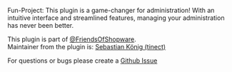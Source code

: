 Fun-Project: This plugin is a game-changer for administration! With an intuitive interface and streamlined features, managing your administration has never been better.

This plugin is part of [@FriendsOfShopware](https://store.shopware.com/en/friends-of-shopware.html).  
Maintainer from the plugin is: [Sebastian König (tinect)](https://github.com/tinect)

For questions or bugs please create a [Github Issue](https://github.com/FriendsOfShopware/FroshNicerAdmin/issues/new)

